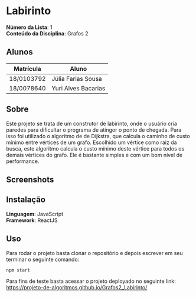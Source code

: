 
# Labirinto

**Número da Lista**: 1<br>
**Conteúdo da Disciplina**: Grafos 2<br>

## Alunos
|Matrícula | Aluno |
| -- | -- |
| 18/0103792  | Júlia Farias Sousa |
| 18/0078640 |  Yuri Alves Bacarias|

## Sobre 
Este projeto se trata de um construtor de labirinto, onde o usuário cria paredes para dificultar o programa de atingor o ponto de chegada. Para isso foi utilizado o algoritmo de de Dijkstra, que calcula o caminho de custo mínimo entre vértices de um grafo. Escolhido um vértice como raiz da busca, este algoritmo calcula o custo mínimo deste vértice para todos os demais vértices do grafo. Ele é bastante simples e com um bom nível de performance.  

## Screenshots


## Instalação 
**Linguagem**: JavaScript<br>
**Framework**: ReactJS<br>


## Uso 
Para rodar o projeto basta clonar o repositório e depois escrever em seu terminar o seguinte comando:
```bash
npm start
```
Para fins de teste basta acessar o projeto deployado no seguinte link:
https://projeto-de-algoritmos.github.io/Grafos2_Labirinto/

